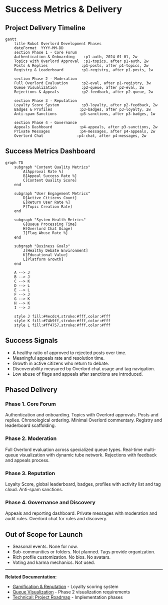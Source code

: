 # Success Metrics & Delivery

## Project Delivery Timeline

```mermaid
gantt
    title Robot Overlord Development Phases
    dateFormat  YYYY-MM-DD
    section Phase 1 - Core Forum
    Authentication & Onboarding    :p1-auth, 2024-01-01, 2w
    Topics with Overlord Approval  :p1-topics, after p1-auth, 2w
    Posts & Replies               :p1-posts, after p1-topics, 2w
    Registry & Leaderboard        :p1-registry, after p1-posts, 1w
    
    section Phase 2 - Moderation
    Full Overlord Evaluation      :p2-eval, after p1-registry, 3w
    Queue Visualization           :p2-queue, after p2-eval, 2w
    Rejections & Appeals          :p2-feedback, after p2-queue, 2w
    
    section Phase 3 - Reputation
    Loyalty Score System          :p3-loyalty, after p2-feedback, 2w
    Badges & Profiles            :p3-badges, after p3-loyalty, 2w
    Anti-spam Sanctions          :p3-sanctions, after p3-badges, 1w
    
    section Phase 4 - Governance
    Appeals Dashboard            :p4-appeals, after p3-sanctions, 2w
    Private Messages             :p4-messages, after p4-appeals, 2w
    Overlord Chat               :p4-chat, after p4-messages, 2w
```

## Success Metrics Dashboard

```mermaid
graph TD
    subgraph "Content Quality Metrics"
        A[Approval Rate %]
        B[Appeal Success Rate %]
        C[Content Quality Score]
    end
    
    subgraph "User Engagement Metrics"
        D[Active Citizens Count]
        E[Return User Rate %]
        F[Topic Creation Rate]
    end
    
    subgraph "System Health Metrics"
        G[Queue Processing Time]
        H[Overlord Chat Usage]
        I[Flag Abuse Rate %]
    end
    
    subgraph "Business Goals"
        J[Healthy Debate Environment]
        K[Educational Value]
        L[Platform Growth]
    end
    
    A --> J
    B --> J
    C --> K
    D --> L
    E --> L
    F --> J
    G --> K
    H --> K
    I --> J
    
    style J fill:#4ecdc4,stroke:#fff,color:#fff
    style K fill:#74b9ff,stroke:#fff,color:#fff
    style L fill:#ff4757,stroke:#fff,color:#fff
```

## Success Signals

- A healthy ratio of approved to rejected posts over time.
- Meaningful appeals rate and resolution time.
- Growth in active citizens who return to debate.
- Discoverability measured by Overlord chat usage and tag navigation.
- Low abuse of flags and appeals after sanctions are introduced.

## Phased Delivery

### Phase 1. Core Forum
Authentication and onboarding. Topics with Overlord approvals. Posts and replies. Chronological ordering. Minimal Overlord commentary. Registry and leaderboard scaffolding.

### Phase 2. Moderation
Full Overlord evaluation across specialized queue types. Real-time multi-queue visualization with dynamic tube network. Rejections with feedback and appeals process.

### Phase 3. Reputation
Loyalty Score, global leaderboard, badges, profiles with activity list and tag cloud. Anti-spam sanctions.

### Phase 4. Governance and Discovery
Appeals and reporting dashboard. Private messages with moderation and audit rules. Overlord chat for rules and discovery.

## Out of Scope for Launch

- Seasonal events. None for now.
- Sub-communities or folders. Not planned. Tags provide organization.
- Rich profile customization. No bios. No avatars.
- Voting and karma mechanics. Not used.

---

**Related Documentation:**
- [Gamification & Reputation](./10-gamification-reputation.md) - Loyalty scoring system
- [Queue Visualization](./16-queue-visualization.md) - Phase 2 visualization requirements
- [Technical: Project Roadmap](../technical-design/11-project-roadmap.md) - Implementation phases
